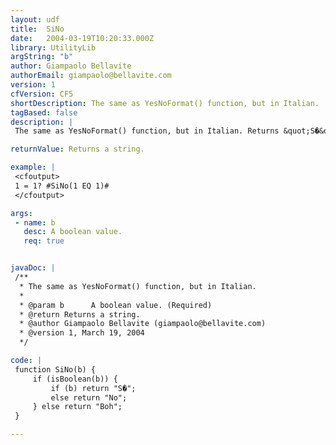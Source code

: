 ```yaml
---
layout: udf
title:  SiNo
date:   2004-03-19T10:20:33.000Z
library: UtilityLib
argString: "b"
author: Giampaolo Bellavite
authorEmail: giampaolo@bellavite.com
version: 1
cfVersion: CF5
shortDescription: The same as YesNoFormat() function, but in Italian.
tagBased: false
description: |
 The same as YesNoFormat() function, but in Italian. Returns &quot;S�&quot;(&quot;No&quot;) if input is True (False). Returns &quot;Boh&quot; if input is not a boolean value.

returnValue: Returns a string.

example: |
 <cfoutput>
 1 = 1? #SiNo(1 EQ 1)#
 </cfoutput>

args:
 - name: b
   desc: A boolean value.
   req: true


javaDoc: |
 /**
  * The same as YesNoFormat() function, but in Italian.
  * 
  * @param b      A boolean value. (Required)
  * @return Returns a string. 
  * @author Giampaolo Bellavite (giampaolo@bellavite.com) 
  * @version 1, March 19, 2004 
  */

code: |
 function SiNo(b) {
     if (isBoolean(b)) {
         if (b) return "S�";
         else return "No";
     } else return "Boh";
 }

---
```


